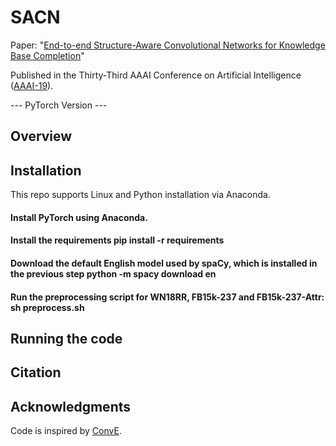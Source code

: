 # SACN

Paper: "[End-to-end Structure-Aware Convolutional Networks for Knowledge Base Completion](https://arxiv.org)" 

Published in the Thirty-Third AAAI Conference on Artificial Intelligence ([AAAI-19](https://aaai.org/Conferences/AAAI-19/)). 

--- PyTorch Version ---

## Overview

## Installation

This repo supports Linux and Python installation via Anaconda.

#### Install PyTorch using Anaconda.
#### Install the requirements pip install -r requirements
#### Download the default English model used by spaCy, which is installed in the previous step python -m spacy download en
#### Run the preprocessing script for WN18RR, FB15k-237 and FB15k-237-Attr: sh preprocess.sh

## Running the code


## Citation


## Acknowledgments

Code is inspired by [ConvE](https://github.com/TimDettmers/ConvE).
